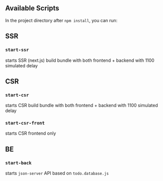 ## Available Scripts
In the project directory after `npm install`, you can run:

## SSR
### `start-ssr`
starts SSR (next.js) build bundle with both frontend + backend with 1100 simulated delay

## CSR
### `start-csr` 
starts CSR build bundle with both frontend + backend with 1100 simulated delay

### `start-csr-front`
starts CSR frontend only

## BE
### `start-back` 
starts `json-server` API based on `todo.database.js`    